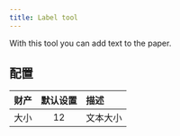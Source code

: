 ```yaml
---
title: Label tool
---
```


With this tool you can add text to the paper.

## 配置

| 财产 | 默认设置 | 描述   |
| -: | :--: | :--- |
| 大小 |  12  | 文本大小 |
